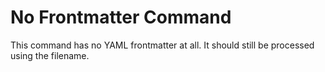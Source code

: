 # No Frontmatter Command

This command has no YAML frontmatter at all.
It should still be processed using the filename.

